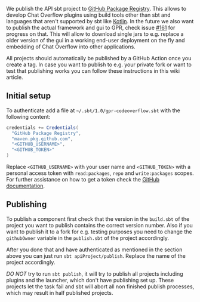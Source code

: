 We publish the API sbt project to [GitHub Package Registry](https://github.com/features/package-registry). This allows to develop Chat Overflow plugins using build tools other than sbt and languages that aren't supported by sbt like [Kotlin](https://kotlinlang.org). In the future we also want to publish the actual framework and gui to GPR, check issue [#161](https://github.com/codeoverflow-org/chatoverflow/issues/161) for progress on that. This will allow to download single jars to e.g. replace a older version of the gui in a working end-user deployment on the fly and embedding of Chat Overflow into other applications.

All projects should automatically be published by a GitHub Action once you create a tag. In case you want to publish to e.g. your private fork or want to test that publishing works you can follow these instructions in this wiki article.

## Initial setup

To authenticate add a file at `~/.sbt/1.0/gpr-codeoverflow.sbt` with the following content:

```scala
credentials += Credentials(
  "GitHub Package Registry",
  "maven.pkg.github.com",
  "<GITHUB_USERNAME>",
  "<GITHUB_TOKEN>"    
)
```

Replace `<GITHUB_USERNAME>` with your user name and `<GITHUB_TOKEN>` with a personal access token with `read:packages`, `repo` and `write:packages` scopes. For further assistance on how to get a token check the [GitHub documentation](https://help.github.com/en/github/authenticating-to-github/creating-a-personal-access-token-for-the-command-line#creating-a-token).

## Publishing

To publish a component first check that the version in the `build.sbt` of the project you want to publish contains the correct version number. Also if you want to publish it to a fork for e.g. testing purposes you need to change the `githubOwner` variable in the `publish.sbt` of the project accordingly.

After you done that and have authenticated as mentioned in the section above you can just run `sbt apiProject/publish`. Replace the name of the project accordingly. 

*DO NOT* try to run `sbt publish`, it will try to publish all projects including plugins and the launcher, which don't have publishing set up. These projects let the task fail and sbt will abort all non finished publish processes, which may result in half published projects.